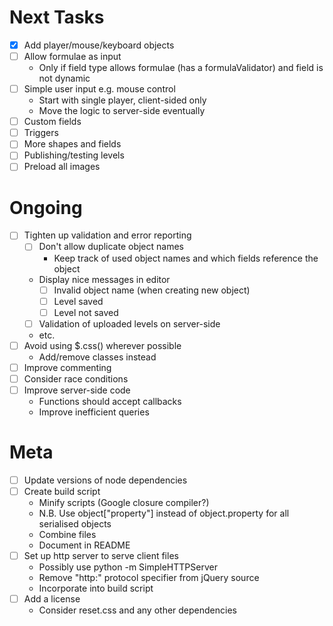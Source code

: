 # Next Tasks
- [x] Add player/mouse/keyboard objects
- [ ] Allow formulae as input
  - Only if field type allows formulae (has a formulaValidator) and field is not dynamic
- [ ] Simple user input e.g. mouse control
  - Start with single player, client-sided only
  - Move the logic to server-side eventually
- [ ] Custom fields
- [ ] Triggers
- [ ] More shapes and fields
- [ ] Publishing/testing levels
- [ ] Preload all images

# Ongoing
- [ ] Tighten up validation and error reporting
  - [ ] Don't allow duplicate object names
    - Keep track of used object names and which fields reference the object
  - Display nice messages in editor
    - [ ] Invalid object name (when creating new object)
    - [ ] Level saved
    - [ ] Level not saved
  - [ ] Validation of uploaded levels on server-side
  - etc.
- [ ] Avoid using $.css() wherever possible
  - Add/remove classes instead
- [ ] Improve commenting
- [ ] Consider race conditions
- [ ] Improve server-side code
  - Functions should accept callbacks
  - Improve inefficient queries

# Meta
- [ ] Update versions of node dependencies
- [ ] Create build script
  - Minify scripts (Google closure compiler?)
  - N.B. Use object["property"] instead of object.property for all serialised objects
  - Combine files
  - Document in README
- [ ] Set up http server to serve client files
  - Possibly use python -m SimpleHTTPServer
  - Remove "http:" protocol specifier from jQuery source
  - Incorporate into build script
- [ ] Add a license
  - Consider reset.css and any other dependencies
